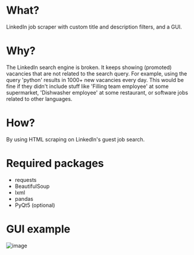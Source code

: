 # What?
LinkedIn job scraper with custom title and description filters, and a GUI.

# Why?
The LinkedIn search engine is broken. It keeps showing (promoted) vacancies that are not related to the search query. For example, using the query 'python' results in 1000+ new vacancies every day. This would be fine if they didn't include stuff like 'Filling team employee' at some supermarket, 'Dishwasher employee' at some restaurant, or software jobs related to other languages.

# How?
By using HTML scraping on LinkedIn's guest job search.

# Required packages
- requests
- BeautifulSoup
- lxml
- pandas
- PyQt5 (optional)

# GUI example
![image](https://github.com/viktorvanwijk/linkedin_job_scraper/assets/9884425/04eef666-4bb2-4b58-a9ea-d3604236aead)
